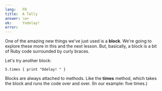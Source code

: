 ```yaml
---
lang:   FR
title:  A Tally
answer: \w+
ok:     Yodelay!
error:
---
```


One of the amazing new things we've just used is a __block__. We're going to explore these more
in this and the next lesson. But, basically, a block is a bit of Ruby code surrounded by curly
braces.

Let's try another block:

    5.times { print "Odelay! " }

Blocks are always attached to methods. Like the __times__ method, which takes the block and runs
the code over and over. (In our example: five times.)